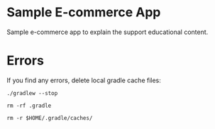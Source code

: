 # Sample E-commerce App
Sample e-commerce app to explain the support educational content.

# Errors
If you find any errors, delete local gradle cache files:

```./gradlew --stop ```

```rm -rf .gradle```

```rm -r $HOME/.gradle/caches/```
